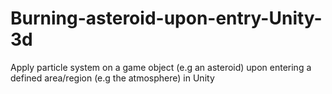 # Burning-asteroid-upon-entry-Unity-3d
Apply particle system on a game object (e.g an asteroid) upon entering a defined area/region (e.g the atmosphere) in Unity
